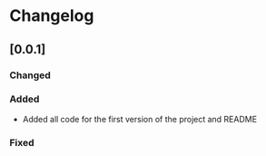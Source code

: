 # Changelog

## [0.0.1]


### Changed


### Added
- Added all code for the first version of the project and README

### Fixed
